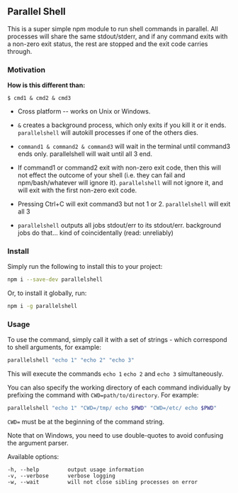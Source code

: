 ## Parallel Shell

This is a super simple npm module to run shell commands in parallel. All
processes will share the same stdout/stderr, and if any command exits with a
non-zero exit status, the rest are stopped and the exit code carries through.

### Motivation

**How is this different than:**

    $ cmd1 & cmd2 & cmd3

* Cross platform -- works on Unix or Windows.

* `&` creates a background process, which only exits if you kill it or it ends. `parallelshell` will autokill processes if one of the others dies.

* `command1 & command2 & command3` will wait in the terminal until command3 ends only. parallelshell will wait until all 3 end.

* If command1 or command2 exit with non-zero exit code, then this will not effect the outcome of your shell (i.e. they can fail and npm/bash/whatever will ignore it). `parallelshell` will not ignore it, and will exit with the first non-zero exit code.

* Pressing Ctrl+C will exit command3 but not 1 or 2. `parallelshell` will exit all 3

* `parallelshell` outputs all jobs stdout/err to its stdout/err. background jobs do that... kind of coincidentally (read: unreliably)


### Install

Simply run the following to install this to your project:

```bash
npm i --save-dev parallelshell
```

Or, to install it globally, run:

```bash
npm i -g parallelshell
```

### Usage

To use the command, simply call it with a set of strings - which correspond to
shell arguments, for example:

```bash
parallelshell "echo 1" "echo 2" "echo 3"
```

This will execute the commands `echo 1` `echo 2` and `echo 3` simultaneously.

You can also specify the working directory of each command individually by
prefixing the command with `CWD=path/to/directory`. For example:

```bash
parallelshell "echo 1" "CWD=/tmp/ echo $PWD" "CWD=/etc/ echo $PWD"
```

`CWD=` must be at the beginning of the command string.

Note that on Windows, you need to use double-quotes to avoid confusing the
argument parser.

Available options:
```
-h, --help         output usage information
-v, --verbose      verbose logging
-w, --wait         will not close sibling processes on error

```
